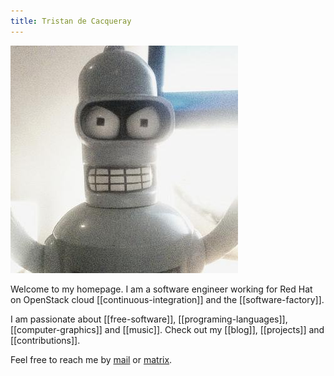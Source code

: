 ```yaml
---
title: Tristan de Cacqueray
---
```


<img src="static/favicon.jpeg" class="float-left rounded-xl w-48 h-48 mr-2" />

Welcome to my homepage. I am a software engineer working for Red Hat on OpenStack cloud [[continuous-integration]] and the [[software-factory]].

I am passionate about [[free-software]], [[programing-languages]], [[computer-graphics]] and [[music]]. Check out my [[blog]], [[projects]] and [[contributions]].

Feel free to reach me by [mail](mailto:tristan.cacqueray@gmail.com) or [matrix](https://matrix.to/#/@tristanc_:matrix.org).
